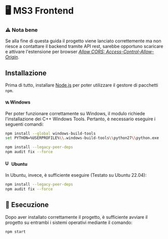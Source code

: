 # 🖥️ MS3 Frontend

### ⚠️ Nota bene
Se alla fine di questa guida il progetto viene lanciato correttemente ma non riesce a contattare il backend tramite API rest, sarebbe opportuno scaricare e attivare l'estensione per browser [ _Allow CORS: Access-Control-Allow-Origin_](https://chromewebstore.google.com/detail/allow-cors-access-control/lhobafahddgcelffkeicbaginigeejlf).

## Installazione
Prima di tutto, installare [Node.js](https://nodejs.org/en) per poter utilizzare il gestore di pacchetti `npm`.

#### <img src="https://upload.wikimedia.org/wikipedia/commons/8/87/Windows_logo_-_2021.svg" alt="Windows Logo" width="12"/> Windows
Per poter funzionare correttamente su Windows, il modulo richiede l'installazione dei C++ Windows Tools. Pertanto, è necessario eseguire i seguenti comandi:
```bash
npm install --global windows-build-tools 
set PYTHON=%USERPROFILE%\\.windows-build-tools\\python27\\python.exe

npm install --legacy-peer-deps
npm audit fix --force
```
#### <img src="https://upload.wikimedia.org/wikipedia/commons/9/9e/UbuntuCoF.svg" alt="Ubuntu Logo" width="16"/> Ubuntu
In Ubuntu, invece, è sufficiente eseguire (Testato su Ubuntu 22.04):
```bash
npm install --legacy-peer-deps
npm audit fix --force
```

## 🚀 Esecuzione
Dopo aver installato correttamente il progetto, è sufficiente avviare il progetto su entrambi i sistemi operativi mediante il comando:
```bash
npm start
```
